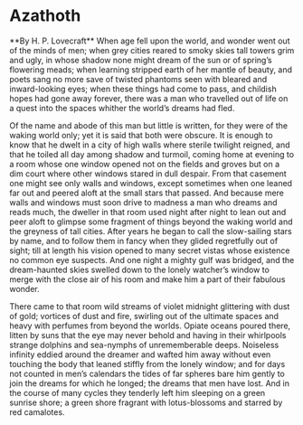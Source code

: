 # Azathoth

<span class="center">
**By H. P. Lovecraft**
</span>

<span class="right">
When age fell upon the world, and wonder went out of the minds of men;
when grey cities reared to smoky skies tall towers grim and ugly, in
whose shadow none might dream of the sun or of spring’s flowering meads;
when learning stripped earth of her mantle of beauty, and poets sang no
more save of twisted phantoms seen with bleared and inward-looking eyes;
when these things had come to pass, and childish hopes had gone away
forever, there was a man who travelled out of life on a quest into the
spaces whither the world’s dreams had fled.
</span>

Of the name and abode of this man but little
is written, for they were of the waking world only; yet it is said that
both were obscure. It is enough to know that he dwelt in a city of high
walls where sterile twilight reigned, and that he toiled all day among
shadow and turmoil, coming home at evening to a room whose one window
opened not on the fields and groves but on a dim court where other
windows stared in dull despair. From that casement one might see only
walls and windows, except sometimes when one leaned far out and peered
aloft at the small stars that passed. And because mere walls and windows
must soon drive to madness a man who dreams and reads much, the dweller
in that room used night after night to lean out and peer aloft to
glimpse some fragment of things beyond the waking world and the greyness
of tall cities. After years he began to call the slow-sailing stars by
name, and to follow them in fancy when they glided regretfully out of
sight; till at length his vision opened to many secret vistas whose
existence no common eye suspects. And one night a mighty gulf was
bridged, and the dream-haunted skies swelled down to the lonely
watcher’s window to merge with the close air of his room and make him a
part of their fabulous wonder.

There came to that room wild streams of
violet midnight glittering with dust of gold; vortices of dust and fire,
swirling out of the ultimate spaces and heavy with perfumes from beyond
the worlds. Opiate oceans poured there, litten by suns that the eye may
never behold and having in their whirlpools strange dolphins and
sea-nymphs of unrememberable deeps. Noiseless infinity eddied around the
dreamer and wafted him away without even touching the body that leaned
stiffly from the lonely window; and for days not counted in men’s
calendars the tides of far spheres bare him gently to join the dreams
for which he longed; the dreams that men have lost. And in the course of
many cycles they tenderly left him sleeping on a green sunrise shore; a
green shore fragrant with lotus-blossoms and starred by red camalotes.


